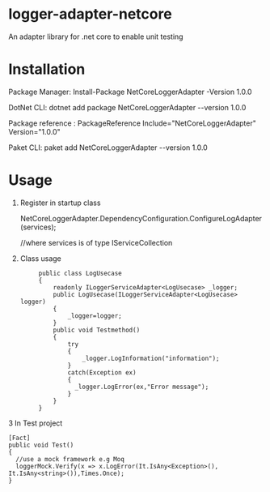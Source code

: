 # logger-adapter-netcore
An adapter library for .net core to enable unit testing

# Installation

Package Manager: Install-Package NetCoreLoggerAdapter -Version 1.0.0

DotNet CLI: dotnet add package NetCoreLoggerAdapter --version 1.0.0

Package reference :  PackageReference Include="NetCoreLoggerAdapter" Version="1.0.0" 

Paket CLI: paket add NetCoreLoggerAdapter --version 1.0.0

# Usage

1. Register in startup class

    NetCoreLoggerAdapter.DependencyConfiguration.ConfigureLogAdapter(services);
		
    //where services is of type IServiceCollection
		
2. Class usage

			public class LogUsecase
			{
				readonly ILoggerServiceAdapter<LogUsecase> _logger;
				public LogUsecase(ILoggerServiceAdapter<LogUsecase> logger)
				{
					_logger=logger;
				}
				public void Testmethod()
				{
					try
					{
						_logger.LogInformation("information");
					}
					catch(Exception ex)
					{
					  _logger.LogError(ex,"Error message");
					}
				}
			}
    
 3 In Test project
 
    [Fact]
    public void Test()
    {
      //use a mock framework e.g Moq
      loggerMock.Verify(x => x.LogError(It.IsAny<Exception>(), It.IsAny<string>()),Times.Once);
    }
 
 
 
 
 
